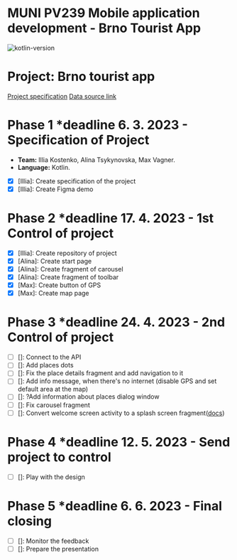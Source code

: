 # MUNI PV239 Mobile application development - Brno Tourist App
![kotlin-version](https://img.shields.io/badge/kotlin-1.8.0-orange) 
# Project: Brno tourist app

[Project specification](https://docs.google.com/document/d/1iPUjf_It66s5Jng1KD_YH_o_vDsHilqqXWHT4eZJWhw/edit?usp=sharing)
[Data source link](https://data.brno.cz/datasets/mestobrno::turistick%C3%A9-okruhy-popular-tourist-routes/explore?location=49.198311%2C16.617438%2C13.00)

# Phase 1 *deadline 6. 3. 2023 - Specification of Project
* **Team:** Illia Kostenko,  Alina Tsykynovska, Max Vagner.
* **Language:** Kotlin.
* [x] [Illia]: Create specification of the project
* [x] [Illia]: Create Figma demo
# Phase 2 *deadline 17. 4. 2023 - 1st Control of project
* [x] [Illia]: Create repository of project
* [x] [Alina]: Create start page
* [x] [Alina]: Create fragment of carousel
* [x] [Alina]: Create fragment of toolbar
* [x] [Max]: Create button of GPS
* [x] [Max]: Create map page
# Phase 3 *deadline 24. 4. 2023 - 2nd Control of project
* [ ] []: Connect to the API
* [ ] []: Add places dots
* [ ] []: Fix the place details fragment and add navigation to it
* [ ] []: Add info message, when there's no internet (disable GPS and set default area at the map)
* [ ] []: ?Add information about places dialog window
* [ ] []: Fix carousel fragment
* [ ] []: Convert welcome screen activity to a splash screen fragment([docs](https://developer.android.com/develop/ui/views/launch/splash-screen))
# Phase 4 *deadline 12. 5. 2023 - Send project to control
* [ ] []: Play with the design
# Phase 5 *deadline 6. 6. 2023 - Final closing
* [ ] []: Monitor the feedback
* [ ] []: Prepare the presentation
